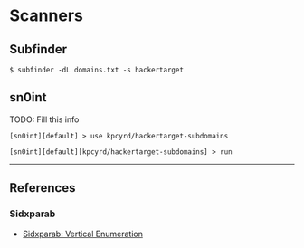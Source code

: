 # Scanners

## Subfinder

```
$ subfinder -dL domains.txt -s hackertarget
```

## sn0int

TODO: Fill this info

```
[sn0int][default] > use kpcyrd/hackertarget-subdomains

[sn0int][default][kpcyrd/hackertarget-subdomains] > run
```

---
## References

### Sidxparab

- [Sidxparab: Vertical Enumeration](https://sidxparab.gitbook.io/subdomain-enumeration-guide/types/vertical-enumeration)